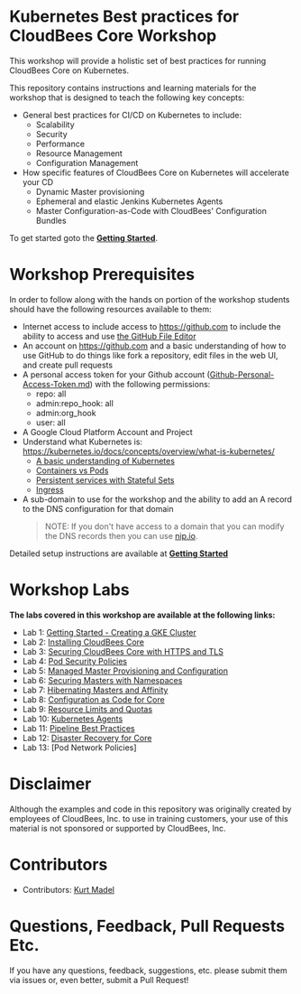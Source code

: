 # Kubernetes Best practices for CloudBees Core Workshop

This workshop will provide a holistic set of best practices for running CloudBees Core on Kubernetes.

This repository contains instructions and learning materials for the workshop that is designed to teach the following key concepts:

  * General best practices for CI/CD on Kubernetes to include:
    * Scalability
    * Security
    * Performance
    * Resource Management
    * Configuration Management
  * How specific features of CloudBees Core on Kubernetes will accelerate your CD
    * Dynamic Master provisioning
    * Ephemeral and elastic Jenkins Kubernetes Agents
    * Master Configuration-as-Code with CloudBees' Configuration Bundles
  
To get started goto the [**Getting Started**](labs/getting-started/getting-started.md).

# Workshop Prerequisites

In order to follow along with the hands on portion of the workshop students should have the following resources available to them:

  * Internet access to include access to https://github.com to include the ability to access and use [the GitHub File Editor](https://help.github.com/articles/editing-files-in-your-repository)
  * An account on https://github.com and a basic understanding of how to use GitHub to do things like fork a repository, edit files in the web UI, and create pull requests
  * A personal access token for your Github account ([Github-Personal-Access-Token.md](Github-Personal-Access-Token.md)) with the following permissions:
    - repo: all
    - admin:repo_hook: all
    - admin:org_hook
    - user: all
  * A Google Cloud Platform Account and Project
  * Understand what Kubernetes is: https://kubernetes.io/docs/concepts/overview/what-is-kubernetes/ 
    * [A basic understanding of Kubernetes](https://kubernetes.io/docs/tutorials/kubernetes-basics/)
    * [Containers vs Pods](https://kubernetes.io/docs/concepts/workloads/pods/pod-overview/)
    * [Persistent services with Stateful Sets](https://kubernetes.io/docs/concepts/workloads/controllers/statefulset/)
    * [Ingress](https://kubernetes.io/docs/concepts/services-networking/ingress/)
  * A sub-domain to use for the workshop and the ability to add an A record to the DNS configuration for that domain
    >NOTE: If you don't have access to a domain that you can modify the DNS records then you can use [nip.io](https://nip.io).
   
Detailed setup instructions are available at [**Getting Started**](labs/getting-started.md)

# Workshop Labs

**The labs covered in this workshop are available at the following links:**

* Lab 1: [Getting Started - Creating a GKE Cluster](labs/getting-started/getting-started.md)
* Lab 2: [Installing CloudBees Core](labs/installing-core/installing-core.md)
* Lab 3: [Securing CloudBees Core with HTTPS and TLS](labs/tls/tls.md)
* Lab 4: [Pod Security Policies](labs/pod-security-policies/psp.md)
* Lab 5: [Managed Master Provisioning and Configuration](labs/managed-masters/managed-masters.md)
* Lab 6: [Securing Masters with Namespaces](labs/master-namespaces/master-namespaces.md)
* Lab 7: [Hibernating Masters and Affinity](labs/hibernating-masters/hibernating-masters.md)
* Lab 8: [Configuration as Code for Core](labs/casc-core/casc-core.md)
* Lab 9: [Resource Limits and Quotas](labs/limits-quotas/limits-quotas.md)
* Lab 10: [Kubernetes Agents](labs/k8s-agents/k8s-agents.md)
* Lab 11: [Pipeline Best Practices](labs/pipeline-best-practices/pipeline-best-practices.md)
* Lab 12: [Disaster Recovery for Core](labs/disaster-recovery/disaster-recovery.md)
* Lab 13: [Pod Network Policies]

# Disclaimer

Although the examples and code in this repository was originally created by employees of CloudBees, Inc. to use in training customers, your use of this material is not sponsored or supported by CloudBees, Inc.

# Contributors 

* Contributors: [Kurt Madel](https://github.com/kmadel)
 
# Questions, Feedback, Pull Requests Etc.

If you have any questions, feedback, suggestions, etc. please submit them via issues or, even better, submit a Pull Request!


